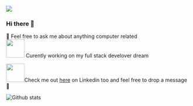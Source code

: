 ![](https://visitor-badge.glitch.me/badge?page_id=elie-majdalani.Elie-Majdalani)
### Hi there 👋 
💬 Feel free to ask me about anything computer related <br>
<img src="https://media.giphy.com/media/VgCDAzcKvsR6OM0uWg/giphy.gif" width="50"> Curently working on my full stack develover dream<br>

<img src="https://media4.giphy.com/media/yDM1kJZthxFPoGDdmq/giphy.gif?cid=ecf05e47fhj04vqsqi6xwqx16m9lyhpwp4tzf36slcuscdgx&rid=giphy.gif&ct=ts" width="50">Check me out <a href="https://www.linkedin.com/in/elie-majdalani-546872195/">here</a> on Linkedin too and feel free to drop a message 💬


![Github stats](https://github-readme-stats.vercel.app/api?username=elie-majdalani)

<!--**elie00001/elie00001** is a ✨ _special_ ✨ repository because its `README.md` (this file) appears on your GitHub profile.

Here are some ideas to get you started:

- 🔭 I’m currently working on ...
- 🌱 I’m currently learning ...
- 👯 I’m looking to collaborate on ...
- 🤔 I’m looking for help with ...
- 💬 Ask me about ...
- 📫 How to reach me: ...
- 😄 Pronouns: ...
- ⚡ Fun fact: ...
-->
